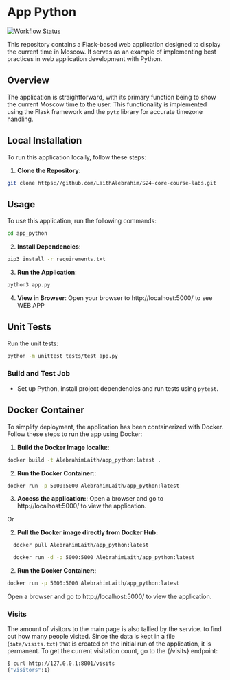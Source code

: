 # App Python
[![Workflow Status](https://github.com/LaithAlebrahim/S24-core-course-labs/actions/workflows/app_python.yaml/badge.svg)](https://github.com/LaithAlebrahim/S24-core-course-labs/actions/workflows/app_python.yaml)

This repository contains a Flask-based web application designed to display the current time in Moscow. It serves as an example of implementing best practices in web application development with Python.


## Overview

The application is straightforward, with its primary function being to show the current Moscow time to the user. This functionality is implemented using the Flask framework and the `pytz` library for accurate timezone handling.

## Local Installation

To run this application locally, follow these steps:

1. **Clone the Repository**:
```bash
git clone https://github.com/LaithAlebrahim/S24-core-course-labs.git
```
## Usage

To use this application, run the following commands:

```bash
cd app_python
```

2. **Install Dependencies**:
```bash
pip3 install -r requirements.txt
```
3. **Run the Application**:
```bash
python3 app.py
```
4. **View in Browser**:
Open your browser to http://localhost:5000/ to see WEB APP


## Unit Tests
Run the unit tests:
```bash
python -m unittest tests/test_app.py
```

### Build and Test Job
- Set up Python, install project dependencies and run tests using `pytest`.


## Docker Container
To simplify deployment, the application has been containerized with Docker. Follow these steps to run the app using Docker:
1. **Build the Docker Image locallu:**:
```bash
docker build -t AlebrahimLaith/app_python:latest .
```
2. **Run the Docker Container:**:
```bash
docker run -p 5000:5000 AlebrahimLaith/app_python:latest
```
3. **Access the application:**:
Open a browser and go to http://localhost:5000/ to view the application.

Or

2. **Pull the Docker image directly from Docker Hub:**
  ```bash
    docker pull AlebrahimLaith/app_python:latest

    docker run -d -p 5000:5000 AlebrahimLaith/app_python:latest
  ```
2. **Run the Docker Container:**:
```bash
docker run -p 5000:5000 AlebrahimLaith/app_python:latest
```
Open a browser and go to http://localhost:5000/ to view the application.

### Visits 
The amount of visitors to the main page is also tallied by the service. to find out how many people visited. Since the data is kept in a file 
(`data/visits.txt`) that is created on the initial run of the application, it is permanent. To get the current visitation count, go to the {/visits} endpoint:

```bash
$ curl http://127.0.0.1:8001/visits
{"visitors":1}
```
